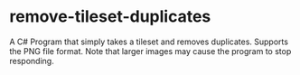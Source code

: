 # remove-tileset-duplicates
A C# Program that simply takes a tileset and removes duplicates. Supports the PNG file format. Note that larger images may cause the program to stop responding.
